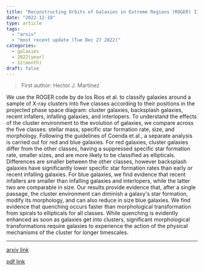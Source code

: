 ```yaml
---
title: "Reconstructing Orbits of Galaxies in Extreme Regions (ROGER) III: galaxy evolution patterns in projected phase space around massive X-ray clusters"
date: "2022-12-19"
type: article
tags:
  - "arxiv"
  - "most recent update (Tue Dec 27 2022)"
categories:
  - galaxies
  - 2022(year)
  - 12(month)
draft: false
---
```


> First author: Hector J. Martinez

 We use the ROGER code by de los Rios et al. to classify galaxies around a
sample of X-ray clusters into five classes according to their positions in the
projected phase space diagram: cluster galaxies, backsplash galaxies, recent
infallers, infalling galaxies, and interlopers. To understand the effects of
the cluster environment to the evolution of galaxies, we compare across the
five classes: stellar mass, specific star formation rate, size, and morphology.
Following the guidelines of Coenda et al., a separate analysis is carried out
for red and blue galaxies. For red galaxies, cluster galaxies differ from the
other classes, having a suppressed specific star formation rate, smaller sizes,
and are more likely to be classified as ellipticals. Differences are smaller
between the other classes, however backsplash galaxies have significantly lower
specific star formation rates than early or recent infalling galaxies. For blue
galaxies, we find evidence that recent infallers are smaller than infalling
galaxies and interlopers, while the latter two are comparable in size. Our
results provide evidence that, after a single passage, the cluster environment
can diminish a galaxy's star formation, modify its morphology, and can also
reduce in size blue galaxies. We find evidence that quenching occurs faster
than morphological transformation from spirals to ellipticals for all classes.
While quenching is evidently enhanced as soon as galaxies get into clusters,
significant morphological transformations require galaxies to experience the
action of the physical mechanisms of the cluster for longer timescales.

---
[arxiv link](http://arxiv.org/abs/2212.09780v1)

[pdf link](http://arxiv.org/pdf/2212.09780v1)
